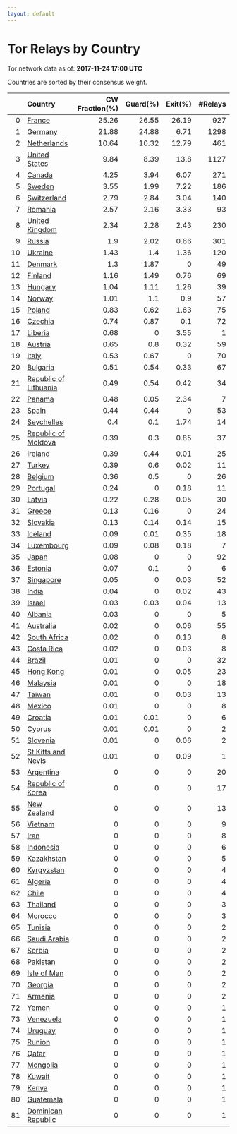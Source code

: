 ```yaml
---
layout: default
---
```



# Tor Relays by Country

Tor network data as of: **2017-11-24 17:00 UTC**

Countries are sorted by their consensus weight.

|    | Country                                                                  |   CW Fraction(%) |   Guard(%) |   Exit(%) |   #Relays |
|---:|:-------------------------------------------------------------------------|-----------------:|-----------:|----------:|----------:|
|  0 | [France](https://atlas.torproject.org/#search/country:fr)                |            25.26 |      26.55 |     26.19 |       927 |
|  1 | [Germany](https://atlas.torproject.org/#search/country:de)               |            21.88 |      24.88 |      6.71 |      1298 |
|  2 | [Netherlands](https://atlas.torproject.org/#search/country:nl)           |            10.64 |      10.32 |     12.79 |       461 |
|  3 | [United States](https://atlas.torproject.org/#search/country:us)         |             9.84 |       8.39 |     13.8  |      1127 |
|  4 | [Canada](https://atlas.torproject.org/#search/country:ca)                |             4.25 |       3.94 |      6.07 |       271 |
|  5 | [Sweden](https://atlas.torproject.org/#search/country:se)                |             3.55 |       1.99 |      7.22 |       186 |
|  6 | [Switzerland](https://atlas.torproject.org/#search/country:ch)           |             2.79 |       2.84 |      3.04 |       140 |
|  7 | [Romania](https://atlas.torproject.org/#search/country:ro)               |             2.57 |       2.16 |      3.33 |        93 |
|  8 | [United Kingdom](https://atlas.torproject.org/#search/country:gb)        |             2.34 |       2.28 |      2.43 |       230 |
|  9 | [Russia](https://atlas.torproject.org/#search/country:ru)                |             1.9  |       2.02 |      0.66 |       301 |
| 10 | [Ukraine](https://atlas.torproject.org/#search/country:ua)               |             1.43 |       1.4  |      1.36 |       120 |
| 11 | [Denmark](https://atlas.torproject.org/#search/country:dk)               |             1.3  |       1.87 |      0    |        49 |
| 12 | [Finland](https://atlas.torproject.org/#search/country:fi)               |             1.16 |       1.49 |      0.76 |        69 |
| 13 | [Hungary](https://atlas.torproject.org/#search/country:hu)               |             1.04 |       1.11 |      1.26 |        39 |
| 14 | [Norway](https://atlas.torproject.org/#search/country:no)                |             1.01 |       1.1  |      0.9  |        57 |
| 15 | [Poland](https://atlas.torproject.org/#search/country:pl)                |             0.83 |       0.62 |      1.63 |        75 |
| 16 | [Czechia](https://atlas.torproject.org/#search/country:cz)               |             0.74 |       0.87 |      0.1  |        72 |
| 17 | [Liberia](https://atlas.torproject.org/#search/country:lr)               |             0.68 |       0    |      3.55 |         1 |
| 18 | [Austria](https://atlas.torproject.org/#search/country:at)               |             0.65 |       0.8  |      0.32 |        59 |
| 19 | [Italy](https://atlas.torproject.org/#search/country:it)                 |             0.53 |       0.67 |      0    |        70 |
| 20 | [Bulgaria](https://atlas.torproject.org/#search/country:bg)              |             0.51 |       0.54 |      0.33 |        67 |
| 21 | [Republic of Lithuania](https://atlas.torproject.org/#search/country:lt) |             0.49 |       0.54 |      0.42 |        34 |
| 22 | [Panama](https://atlas.torproject.org/#search/country:pa)                |             0.48 |       0.05 |      2.34 |         7 |
| 23 | [Spain](https://atlas.torproject.org/#search/country:es)                 |             0.44 |       0.44 |      0    |        53 |
| 24 | [Seychelles](https://atlas.torproject.org/#search/country:sc)            |             0.4  |       0.1  |      1.74 |        14 |
| 25 | [Republic of Moldova](https://atlas.torproject.org/#search/country:md)   |             0.39 |       0.3  |      0.85 |        37 |
| 26 | [Ireland](https://atlas.torproject.org/#search/country:ie)               |             0.39 |       0.44 |      0.01 |        25 |
| 27 | [Turkey](https://atlas.torproject.org/#search/country:tr)                |             0.39 |       0.6  |      0.02 |        11 |
| 28 | [Belgium](https://atlas.torproject.org/#search/country:be)               |             0.36 |       0.5  |      0    |        26 |
| 29 | [Portugal](https://atlas.torproject.org/#search/country:pt)              |             0.24 |       0    |      0.18 |        11 |
| 30 | [Latvia](https://atlas.torproject.org/#search/country:lv)                |             0.22 |       0.28 |      0.05 |        30 |
| 31 | [Greece](https://atlas.torproject.org/#search/country:gr)                |             0.13 |       0.16 |      0    |        24 |
| 32 | [Slovakia](https://atlas.torproject.org/#search/country:sk)              |             0.13 |       0.14 |      0.14 |        15 |
| 33 | [Iceland](https://atlas.torproject.org/#search/country:is)               |             0.09 |       0.01 |      0.35 |        18 |
| 34 | [Luxembourg](https://atlas.torproject.org/#search/country:lu)            |             0.09 |       0.08 |      0.18 |         7 |
| 35 | [Japan](https://atlas.torproject.org/#search/country:jp)                 |             0.08 |       0    |      0    |        92 |
| 36 | [Estonia](https://atlas.torproject.org/#search/country:ee)               |             0.07 |       0.1  |      0    |         6 |
| 37 | [Singapore](https://atlas.torproject.org/#search/country:sg)             |             0.05 |       0    |      0.03 |        52 |
| 38 | [India](https://atlas.torproject.org/#search/country:in)                 |             0.04 |       0    |      0.02 |        43 |
| 39 | [Israel](https://atlas.torproject.org/#search/country:il)                |             0.03 |       0.03 |      0.04 |        13 |
| 40 | [Albania](https://atlas.torproject.org/#search/country:al)               |             0.03 |       0    |      0    |         5 |
| 41 | [Australia](https://atlas.torproject.org/#search/country:au)             |             0.02 |       0    |      0.06 |        55 |
| 42 | [South Africa](https://atlas.torproject.org/#search/country:za)          |             0.02 |       0    |      0.13 |         8 |
| 43 | [Costa Rica](https://atlas.torproject.org/#search/country:cr)            |             0.02 |       0    |      0.03 |         8 |
| 44 | [Brazil](https://atlas.torproject.org/#search/country:br)                |             0.01 |       0    |      0    |        32 |
| 45 | [Hong Kong](https://atlas.torproject.org/#search/country:hk)             |             0.01 |       0    |      0.05 |        23 |
| 46 | [Malaysia](https://atlas.torproject.org/#search/country:my)              |             0.01 |       0    |      0    |        18 |
| 47 | [Taiwan](https://atlas.torproject.org/#search/country:tw)                |             0.01 |       0    |      0.03 |        13 |
| 48 | [Mexico](https://atlas.torproject.org/#search/country:mx)                |             0.01 |       0    |      0    |         8 |
| 49 | [Croatia](https://atlas.torproject.org/#search/country:hr)               |             0.01 |       0.01 |      0    |         6 |
| 50 | [Cyprus](https://atlas.torproject.org/#search/country:cy)                |             0.01 |       0.01 |      0    |         2 |
| 51 | [Slovenia](https://atlas.torproject.org/#search/country:si)              |             0.01 |       0    |      0.06 |         2 |
| 52 | [St Kitts and Nevis](https://atlas.torproject.org/#search/country:kn)    |             0.01 |       0    |      0.09 |         1 |
| 53 | [Argentina](https://atlas.torproject.org/#search/country:ar)             |             0    |       0    |      0    |        20 |
| 54 | [Republic of Korea](https://atlas.torproject.org/#search/country:kr)     |             0    |       0    |      0    |        17 |
| 55 | [New Zealand](https://atlas.torproject.org/#search/country:nz)           |             0    |       0    |      0    |        13 |
| 56 | [Vietnam](https://atlas.torproject.org/#search/country:vn)               |             0    |       0    |      0    |         9 |
| 57 | [Iran](https://atlas.torproject.org/#search/country:ir)                  |             0    |       0    |      0    |         8 |
| 58 | [Indonesia](https://atlas.torproject.org/#search/country:id)             |             0    |       0    |      0    |         6 |
| 59 | [Kazakhstan](https://atlas.torproject.org/#search/country:kz)            |             0    |       0    |      0    |         5 |
| 60 | [Kyrgyzstan](https://atlas.torproject.org/#search/country:kg)            |             0    |       0    |      0    |         4 |
| 61 | [Algeria](https://atlas.torproject.org/#search/country:dz)               |             0    |       0    |      0    |         4 |
| 62 | [Chile](https://atlas.torproject.org/#search/country:cl)                 |             0    |       0    |      0    |         4 |
| 63 | [Thailand](https://atlas.torproject.org/#search/country:th)              |             0    |       0    |      0    |         3 |
| 64 | [Morocco](https://atlas.torproject.org/#search/country:ma)               |             0    |       0    |      0    |         3 |
| 65 | [Tunisia](https://atlas.torproject.org/#search/country:tn)               |             0    |       0    |      0    |         2 |
| 66 | [Saudi Arabia](https://atlas.torproject.org/#search/country:sa)          |             0    |       0    |      0    |         2 |
| 67 | [Serbia](https://atlas.torproject.org/#search/country:rs)                |             0    |       0    |      0    |         2 |
| 68 | [Pakistan](https://atlas.torproject.org/#search/country:pk)              |             0    |       0    |      0    |         2 |
| 69 | [Isle of Man](https://atlas.torproject.org/#search/country:im)           |             0    |       0    |      0    |         2 |
| 70 | [Georgia](https://atlas.torproject.org/#search/country:ge)               |             0    |       0    |      0    |         2 |
| 71 | [Armenia](https://atlas.torproject.org/#search/country:am)               |             0    |       0    |      0    |         2 |
| 72 | [Yemen](https://atlas.torproject.org/#search/country:ye)                 |             0    |       0    |      0    |         1 |
| 73 | [Venezuela](https://atlas.torproject.org/#search/country:ve)             |             0    |       0    |      0    |         1 |
| 74 | [Uruguay](https://atlas.torproject.org/#search/country:uy)               |             0    |       0    |      0    |         1 |
| 75 | [Runion](https://atlas.torproject.org/#search/country:re)                |             0    |       0    |      0    |         1 |
| 76 | [Qatar](https://atlas.torproject.org/#search/country:qa)                 |             0    |       0    |      0    |         1 |
| 77 | [Mongolia](https://atlas.torproject.org/#search/country:mn)              |             0    |       0    |      0    |         1 |
| 78 | [Kuwait](https://atlas.torproject.org/#search/country:kw)                |             0    |       0    |      0    |         1 |
| 79 | [Kenya](https://atlas.torproject.org/#search/country:ke)                 |             0    |       0    |      0    |         1 |
| 80 | [Guatemala](https://atlas.torproject.org/#search/country:gt)             |             0    |       0    |      0    |         1 |
| 81 | [Dominican Republic](https://atlas.torproject.org/#search/country:do)    |             0    |       0    |      0    |         1 |